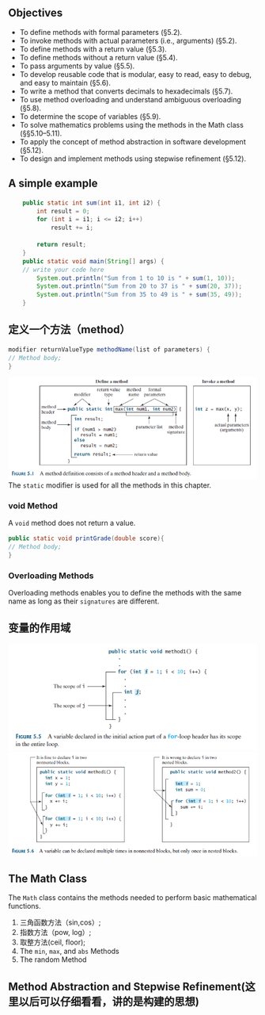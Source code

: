 ## Objectives

- To define methods with formal parameters (§5.2).
- To invoke methods with actual parameters (i.e., arguments) (§5.2).
- To define methods with a return value (§5.3).
- To define methods without a return value (§5.4).
- To pass arguments by value (§5.5).
- To develop reusable code that is modular, easy to read, easy to debug, and easy to maintain (§5.6).
- To write a method that converts decimals to hexadecimals (§5.7).
- To use method overloading and understand ambiguous overloading (§5.8).
- To determine the scope of variables (§5.9).
- To solve mathematics problems using the methods in the Math class (§§5.10–5.11).
- To apply the concept of method abstraction in software development (§5.12).
- To design and implement methods using stepwise refinement (§5.12).

## A simple example 

```java
    public static int sum(int i1, int i2) {
        int result = 0;
        for (int i = i1; i <= i2; i++)
            result += i;

        return result;
    }
    public static void main(String[] args) {
	// write your code here
        System.out.println("Sum from 1 to 10 is " + sum(1, 10));
        System.out.println("Sum from 20 to 37 is " + sum(20, 37));
        System.out.println("Sum from 35 to 49 is " + sum(35, 49));
    }
```

## 定义一个方法（method）

```java
modifier returnValueType methodName(list of parameters) {
// Method body;
}
```

![](./images/define_method.png)
The `static` modifier is used for all the methods in this chapter.

### void Method 
A `void` method does not return a value.

```java
public static void printGrade(double score){
// Method body;
}
```

### Overloading Methods

Overloading methods enables you to define the methods with the same name as long as their `signatures` are different.

## 变量的作用域

![](./images/scope1.png)
![](./images/scope2.png)

## The Math Class
The `Math` class contains the methods needed to perform basic mathematical functions.

1. 三角函数方法（sin,cos）;
2. 指数方法（pow, log）;
3. 取整方法(ceil, floor);
4. The `min`, `max`, and `abs` Methods
5. The random Method

## Method Abstraction and Stepwise Refinement(这里以后可以仔细看看，讲的是构建的思想)